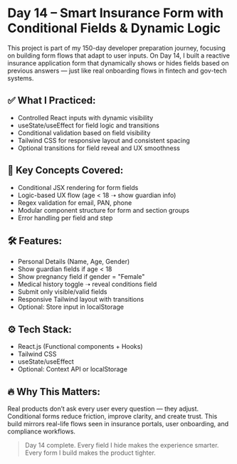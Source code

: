 # Day 14 – Smart Insurance Form with Conditional Fields & Dynamic Logic

This project is part of my 150-day developer preparation journey, focusing on building form flows that adapt to user inputs. On Day 14, I built a reactive insurance application form that dynamically shows or hides fields based on previous answers — just like real onboarding flows in fintech and gov-tech systems.

## ✅ What I Practiced:
- Controlled React inputs with dynamic visibility
- useState/useEffect for field logic and transitions
- Conditional validation based on field visibility
- Tailwind CSS for responsive layout and consistent spacing
- Optional transitions for field reveal and UX smoothness

## 🧠 Key Concepts Covered:
- Conditional JSX rendering for form fields
- Logic-based UX flow (age < 18 ➝ show guardian info)
- Regex validation for email, PAN, phone
- Modular component structure for form and section groups
- Error handling per field and step

## 🛠 Features:
- Personal Details (Name, Age, Gender)  
- Show guardian fields if age < 18  
- Show pregnancy field if gender = "Female"  
- Medical history toggle ➝ reveal conditions field  
- Submit only visible/valid fields  
- Responsive Tailwind layout with transitions  
- Optional: Store input in localStorage

## ⚙️ Tech Stack:
- React.js (Functional components + Hooks)
- Tailwind CSS
- useState/useEffect
- Optional: Context API or localStorage

## 🔥 Why This Matters:
Real products don’t ask every user every question — they adjust. Conditional forms reduce friction, improve clarity, and create trust. This build mirrors real-life flows seen in insurance portals, user onboarding, and compliance workflows.

> Day 14 complete. Every field I hide makes the experience smarter. Every form I build makes the product tighter.
